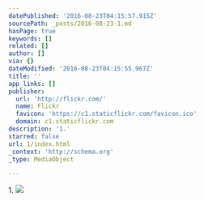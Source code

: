 ```yaml
---
datePublished: '2016-08-23T04:15:57.915Z'
sourcePath: _posts/2016-08-23-1.md
hasPage: true
keywords: []
related: []
author: []
via: {}
dateModified: '2016-08-23T04:15:55.967Z'
title: ''
app_links: []
publisher:
  url: 'http://flickr.com/'
  name: Flickr
  favicon: 'https://c1.staticflickr.com/favicon.ico'
  domain: c1.staticflickr.com
description: '1.'
starred: false
url: 1/index.html
_context: 'http://schema.org'
_type: MediaObject

---
```

1\.
![](https://s3-us-west-2.amazonaws.com/the-grid-img/p/11898af72df31e2da5f0e76766f493e80d87fa0c.jpg)